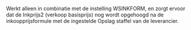 Werkt alleen in combinatie met de instelling WSINKFORM, en zorgt ervoor dat de Inkprijs2 (verkoop basisprijs) nog wordt opgehoogd na de inkoopprijsformule met de ingestelde Opslag staffel van de leverancier.